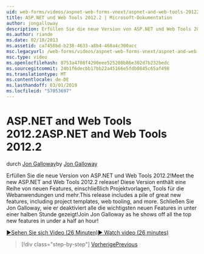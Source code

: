 ```yaml
---
uid: web-forms/videos/aspnet-web-forms-vnext/aspnet-and-web-tools-20122
title: ASP.NET und Web Tools 2012.2 | Microsoft-Dokumentation
author: jongalloway
description: Erfüllen Sie die neue Version von ASP.NET und Web Tools 2012.2! Diese Version enthält eine Reihe von neuen Features, einschließlich Projektvorlagen, Tools für die Webanwendungen und mehr. Jo...
ms.author: riande
ms.date: 02/18/2013
ms.assetid: ca7458bd-b238-4633-a8b4-468a4c300acc
msc.legacyurl: /web-forms/videos/aspnet-web-forms-vnext/aspnet-and-web-tools-20122
msc.type: video
ms.openlocfilehash: 0753a4708f4290eee525208b86e302d7b232bedc
ms.sourcegitcommit: 24b1f6decbb17bb22a45166e5fdb0845c65af498
ms.translationtype: MT
ms.contentlocale: de-DE
ms.lasthandoff: 03/01/2019
ms.locfileid: "57053697"
---
```

<a name="aspnet-and-web-tools-20122"></a><span data-ttu-id="ebdac-105">ASP.NET and Web Tools 2012.2</span><span class="sxs-lookup"><span data-stu-id="ebdac-105">ASP.NET and Web Tools 2012.2</span></span>
====================
<span data-ttu-id="ebdac-106">durch [Jon Galloway](https://github.com/jongalloway)</span><span class="sxs-lookup"><span data-stu-id="ebdac-106">by [Jon Galloway](https://github.com/jongalloway)</span></span>

<span data-ttu-id="ebdac-107">Erfüllen Sie die neue Version von ASP.NET und Web Tools 2012.2!</span><span class="sxs-lookup"><span data-stu-id="ebdac-107">Meet the new ASP.NET and Web Tools 2012.2 release!</span></span> <span data-ttu-id="ebdac-108">Diese Version enthält eine Reihe von neuen Features, einschließlich Projektvorlagen, Tools für die Webanwendungen und mehr.</span><span class="sxs-lookup"><span data-stu-id="ebdac-108">This release includes a pile of great new features, including project templates, web tooling, and more.</span></span> <span data-ttu-id="ebdac-109">Schließen Sie Jon Galloway, wie er deaktiviert alle die wichtigsten neuen Features in unter einer halben Stunde gezeigt!</span><span class="sxs-lookup"><span data-stu-id="ebdac-109">Join Jon Galloway as he shows off all the top new features in under a half an hour!</span></span>

[<span data-ttu-id="ebdac-110">&#9654;Sehen Sie sich Video (26 Minuten)</span><span class="sxs-lookup"><span data-stu-id="ebdac-110">&#9654; Watch video (26 minutes)</span></span>](https://channel9.msdn.com/Blogs/ASP-NET-Site-Videos/aspnet-and-web-tools-20122)

> [!div class="step-by-step"]
> [<span data-ttu-id="ebdac-111">Vorherige</span><span class="sxs-lookup"><span data-stu-id="ebdac-111">Previous</span></span>](getting-started-with-the-next-version-of-aspnet.md)
